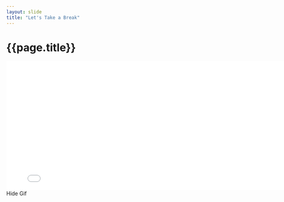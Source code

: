 ```yaml
---
layout: slide
title: "Let's Take a Break"
---
```


# {{page.title}}

<iframe src="//giphy.com/embed/14fq3aX3v85VCM" width="800"
height="341" frameBorder="0" class="giphy-embed noprint"
allowFullScreen></iframe>

<div class="hide-gif noprint">
Hide Gif
</div>
